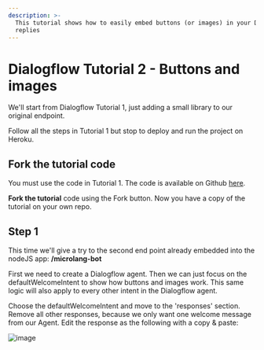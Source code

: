```yaml
---
description: >-
  This tutorial shows how to easily embed buttons (or images) in your Dialogflow
  replies
---
```


# Dialogflow Tutorial 2 - Buttons and images

We'll start from Dialogflow Tutorial 1, just adding a small library to our original endpoint.

Follow all the steps in Tutorial 1 but stop to deploy and run the project on Heroku.

## Fork the tutorial code

You must use the code in Tutorial 1. The code is available on Github [here](https://github.com/Tiledesk/tiledesk-dialogflow-proxy-tutorial).

**Fork the tutorial** code using the Fork button. Now you have a copy of the tutorial on your own repo.

## Step 1

This time we'll give a try to the second end point already embedded into the nodeJS app: **/microlang-bot**

First we need to create a Dialogflow agent. Then we can just focus on the defaultWelcomeIntent to show how buttons and images work. This same logic will also apply to every other intent in the Dialogflow agent.

Choose the defaultWelcomeIntent and move to the 'responses' section. Remove all other responses, because we only want one welcome message from our Agent. Edit the response as the following with a copy & paste:

![image](https://user-images.githubusercontent.com/32564846/79048521-eff61880-7c1d-11ea-950e-379b2824eb43.png)




